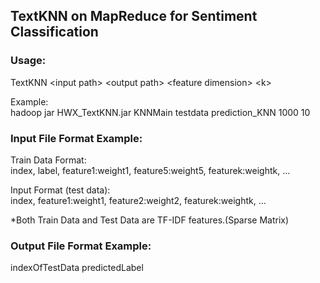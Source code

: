 ## TextKNN on MapReduce for Sentiment Classification  

### Usage:   
TextKNN \<input path\> \<output path\> \<feature dimension\> \<k\>  
  
Example:  
hadoop jar HWX\_TextKNN.jar KNNMain testdata prediction\_KNN 1000 10  
  
  
### Input File Format Example:  
  
Train Data Format:  
index, label, feature1:weight1, feature5:weight5, featurek:weightk, ...  
  
Input Format (test data):  
index, feature1:weight1, feature2:weight2, featurek:weightk, ...  
  
*Both Train Data and Test Data are TF-IDF features.(Sparse Matrix)  

### Output File Format Example:

indexOfTestData           predictedLabel
